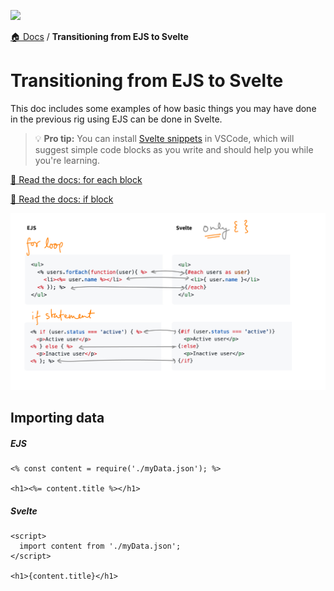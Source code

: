 ![](https://graphics.thomsonreuters.com/style-assets/images/logos/reuters-graphics-logo/svg/graphics-logo-color-dark.svg)

[🏠 Docs](https://github.com/reuters-graphics/bluprint_graphics-kit/blob/master/docs/developers/README.md) / **Transitioning from EJS to Svelte**

# Transitioning from EJS to Svelte

This doc includes some examples of how basic things you may have done in the previous rig using EJS can be done in Svelte.

> 💡 **Pro tip:** You can install [Svelte snippets](https://marketplace.visualstudio.com/items?itemName=fivethree.vscode-svelte-snippets) in VSCode, which will suggest simple code blocks as you write and should help you while you're learning.

[📖 Read the docs: for each block](https://svelte.dev/tutorial/each-blocks)

[📖 Read the docs: if block](https://svelte.dev/tutorial/if-blocks)

![](../../src/statics/images/docs-ai-ps/if-for.jpg 'ejs to svelte for each and if else blocks')

## Importing data

##### EJS

```ejs
<% const content = require('./myData.json'); %>

<h1><%= content.title %></h1>
```

##### Svelte

```svelte
<script>
  import content from './myData.json';
</script>

<h1>{content.title}</h1>
```
